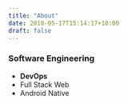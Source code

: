```yaml
---
title: "About"
date: 2018-05-17T15:14:17+10:00
draft: false
---
```


### Software Engineering
- **DevOps**
- Full Stack Web
- Android Native

<!-- 
<img class="logo" src="https://upload.wikimedia.org/wikipedia/commons/thumb/d/d9/Node.js_logo.svg/2000px-Node.js_logo.svg.png" placeholder="NodeJS"/>
<img class="logo" src="https://upload.wikimedia.org/wikipedia/commons/thumb/c/ca/AngularJS_logo.svg/800px-AngularJS_logo.svg.png" placeholder="NodeJS"/>
<img class="logo" src="https://cdn-images-1.medium.com/max/1200/1*Qc0XxYm-qAZL-7tjjlNfrg.png" placeholder="Ruby"/>
<img class="logo" src="http://www.streamscape.com/images/main_content/solutions/mongo-underline.png" placeholder="Mongo"/>
<img class="logo" src="https://i.pinimg.com/originals/69/2d/4b/692d4ba7140e948920a8ccabe2f05973.png" placeholder="SQL"/> -->


<!-- <img class="logo" src="https://a0.awsstatic.com/libra-css/images/logos/aws_logo_smile_1200x630.png" placeholder="AWS"/>
<img class="logo" src="http://gluonhq.com/wp-content/uploads/2018/03/azure.png" placeholder="Azure"/>
<img class="logo" src="https://cdn-images-1.medium.com/max/2000/1*PCfipbEQTl6TLTGppEvUZA.png" placeholder="Docker"/>
<img class="logo" src="https://travis-ci.com/images/logos/TravisCI-Full-Color.png" placeholder="Travis CI"/>
<img class="logo" src="https://pages.codeship.com/hubfs/logo_codeship_colour_whitebg.png?t=1525831111946" placeholder="Codeship"/>
<img class="logo" src="https://www.mumosystems.com/wp-content/uploads/2015/07/Bamboo@2x-blue-400x400-transparent-344x200.png" placeholder="Bamboo"/>
<img class="logo" src="https://cdn-images-1.medium.com/max/800/1*qOlQSRAFuvGdP-YRg1WFWA.png" placeholder="Wercker"/>
<img class="logo" src="https://www.netlify.com/img/press/logos/full-logo-light.png" placeholder="Netlify"/> -->

<!-- <img class="logo" src="http://www.pngmart.com/files/4/Android-PNG-HD.png" placeholder="Android"/>
<img class="logo" src="http://codehustler.org/wp-content/uploads/2012/12/java_logo.png" placeholder="Java"/> -->
